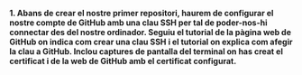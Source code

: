 **1. Abans de crear el nostre primer repositori, haurem de configurar el nostre compte de GitHub amb una clau SSH per tal de poder-nos-hi connectar des del nostre ordinador. Seguiu el tutorial de la pàgina web de GitHub on indica com crear una clau SSH i el tutorial on explica com afegir la clau a GitHub. Inclou captures de pantalla del terminal on has creat el certificat i de la web de GitHub amb el certificat configurat.**

